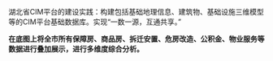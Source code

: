 湖北省CIM平台的建设实践：构建包括基础地理信息、建筑物、基础设施三维模型等的CIM平台基础数据库。实现“一数一源，互通共享。”

**在底图上将全市所有保障房、商品房、拆迁安置、危房改造、公积金、物业服务等数据进行叠加展示，进行多维度综合分析。**